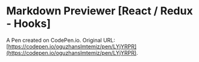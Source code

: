 # Markdown Previewer [React / Redux - Hooks]

A Pen created on CodePen.io. Original URL: [https://codepen.io/oguzhanslmtemiz/pen/LYjYRPR](https://codepen.io/oguzhanslmtemiz/pen/LYjYRPR).


